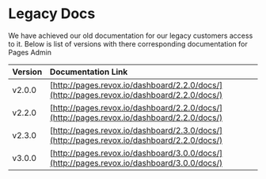 # Legacy Docs

We have achieved our old documentation for our legacy customers access to it. Below is list of versions with there corresponding documentation for Pages Admin

| Version | Documentation Link |
| :--- | :--- |
| v2.0.0 | [http://pages.revox.io/dashboard/2.2.0/docs/](http://pages.revox.io/dashboard/2.2.0/docs/) |
| v2.2.0 | [http://pages.revox.io/dashboard/2.2.0/docs/](http://pages.revox.io/dashboard/2.2.0/docs/) |
| v2.3.0 | [http://pages.revox.io/dashboard/2.3.0/docs/](http://pages.revox.io/dashboard/2.2.0/docs/) |
| v3.0.0 | [http://pages.revox.io/dashboard/3.0.0/docs/](http://pages.revox.io/dashboard/3.0.0/docs/) |



